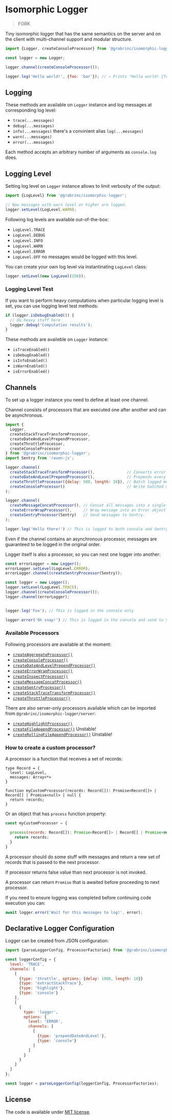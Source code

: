 # Isomorphic Logger

> FORK

Tiny isomorphic logger that has the same semantics on the server and on the client with multi-channel support and modular structure.

```js
import {Logger, createConsoleProcessor} from '@grabrinc/isomorphic-logger';

const logger = new Logger;

logger.channel(createConsoleProcessor());

logger.log('Hello world!', {foo: 'bar'}); // → Prints "Hello world! {foo: 'bar'}" to console
```


## Logging

These methods are available on `Logger` instance and log messages at corresponding log level:

- `trace(...messages)`
- `debug(...messages)`
- `info(...messages)` there's a convinient alias `log(...messages)`
- `warn(...messages)`
- `error(...messages)`

Each method accepts an arbitrary number of arguments as `console.log` does.


## Logging Level

Setting log level on `Logger` instance allows to limit verbosity of the output:

```js
import {LogLevel} from '@grabrinc/isomorphic-logger';

// Now messages with warn level or higher are logged.
logger.setLevel(LogLevel.WARN);
```

Following log levels are available out-of-the-box:

- `LogLevel.TRACE`
- `LogLevel.DEBUG`
- `LogLevel.INFO`
- `LogLevel.WARN`
- `LogLevel.ERROR`
- `LogLevel.OFF` no messages would be logged with this level.

You can create your own log level via instantinating `LogLevel` class:

```js
logger.setLevel(new LogLevel(150));
```


### Logging Level Test

If you want to perform heavy computations when particular logging level is set, you can use logging level test methods:

```js
if (logger.isDebugEnabled()) {
  // Do heavy stuff here
  logger.debug('Computation results');
}
```

These methods are availeble on `Logger` instance:
- `isTraceEnabled()`
- `isDebugEnabled()`
- `isInfoEnabled()`
- `isWarnEnabled()`
- `isErrorEnabled()`


## Channels

To set up a logger instance you need to define at least one channel.

Channel consists of processors that are executed one after another and can be asynchronous.

```js
import {
  Logger,
  createStackTraceTransformProcessor,
  createDateAndLevelPrependProcessor,
  createThrottleProcessor,
  createConsoleProcessor
} from '@grabrinc/isomorphic-logger';
import Sentry from 'raven-js';

logger.channel(
  createStackTraceTransformProcessor(),              // Converts error objects to string representing stack trace.
  createDateAndLevelPrependProcessor(),              // Prepends every message with date and time.
  createThrottleProcessor({delay: 500, length: 10}), // Batch logged messages.
  createConsoleProcessor()                           // Write batched messages to console.
);

logger.channel(
  createMessageConcatProcessor(), // Concat all messages into a single string.
  createErrorWrapProcessor(),     // Wrap message into an Error object and trim excessive stack frames.
  createSentryProcessor(Sentry)   // Send messages to Sentry.
);

logger.log('Hello there!') // This is logged to both console and Sentry
```

Even if the channel contains an asynchronous processor, messages are guaranteed to be logged in the original order.

Logger itself is also a processor, so you can nest one logger into another:

```js
const errorLogger = new Logger();
errorLogger.setLevel(LogLevel.ERROR);
errorLogger.channel(createSentryProcessor(Sentry));

const logger = new Logger();
logger.setLevel(LogLevel.TRACE);
logger.channel(createConsoleProcessor());
logger.channel(errorLogger);


logger.log('Foo'); // This is logged in the console only

logger.error('Oh snap!') // This is logged in the console and send to Sentry
```


### Available Processors

Following processors are available at the moment:

- [`createAggregateProcessor()`](src/main/processors/createAggregateProcessor.js)
- [`createConsoleProcessor()`](src/main/processors/createConsoleProcessor.js)
- [`createDateAndLevelPrependProcessor()`](src/main/processors/createDateAndLevelPrependProcessor.js)
- [`createErrorWrapProcessor()`](src/main/processors/createErrorWrapProcessor.js)
- [`createInspectProcessor()`](src/main/processors/createInspectProcessor.js)
- [`createMessageConcatProcessor()`](src/main/processors/createMessageConcatProcessor.js)
- [`createSentryProcessor()`](src/main/processors/createSentryProcessor.js)
- [`createStackTraceTransformProcessor()`](src/main/processors/createStackTraceTransformProcessor.js)
- [`createThrottleProcessor()`](src/main/processors/createThrottleProcessor.js)

There are also server-only processors available which can be imported from `@grabrinc/isomorphic-logger/server`:

- [`createHighlightProcessor()`](src/main/server/processors/createHighlightProcessor.js)
- [`createFileAppendProcessor()`](src/main/server/processors/createFileAppendProcessor.js) Unstable!
- [`createRollingFileAppendProcessor()`](src/main/server/processors/createRollingFileAppendProcessor.js) Unstable!


### How to create a custom processor?

A processor is a function that receives a set of records:

```flow
type Record = {
  level: LogLevel,
  messages: Array<*>
}

function myCustomProcessor(records: Record[]): Promise<Record[]> | Record[] | Promise<null> | null {
  return records;
}
```

Or an object that has `process` function property:

```js
const myCustomProcessor = {

  process(records: Record[]): Promise<Record[]> | Record[] | Promise<null> | null {
    return records;
  }
}
```

A processor should do some stuff with messages and return a new set of records that is passed to the next processor.

If processor returns false value than next processor is not invoked.

A processor can return `Promise` that is awaited before proceeding to next processor.

If you need to ensure logging was completed before continuing code execution you can:

```js
await logger.error('Wait for this messages to log!', error);
```


## Declarative Logger Configuration

Logger can be created from JSON configuration:

```js
import {parseLoggerConfig, ProcessorFactories} from '@grabrinc/isomorphic-logger';

const loggerConfig = {
  level: 'TRACE',
  channels: [
    [
      {type: 'throttle', options: {delay: 1000, length: 10}}
      {type: 'extractStackTrace'},
      {type: 'highlight'},
      {type: 'console'}
    ],
    [
      {
        type: 'logger',
        options: {
          level: 'ERROR',
          channels: [
            [
              {type: 'prependDateAndLevel'},
              {type: 'console'}
            ]
          ]
        }
      }
    ]
  ]
};

const logger = parseLoggerConfig(loggerConfig, ProcessorFactories);
```

## License

The code is available under [MIT license](LICENSE.txt).
